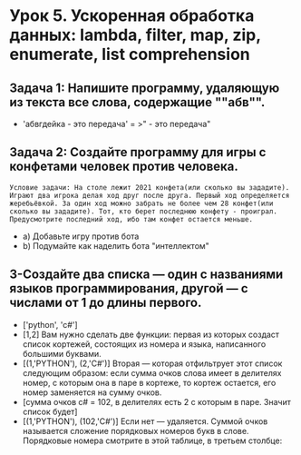 # Урок 5. Ускоренная обработка данных: lambda, filter, map, zip, enumerate, list comprehension

## Задача 1: Напишите программу, удаляющую из текста все слова, содержащие ""абв"".
* 'абвгдейка - это передача' = >" - это передача"

## Задача 2:  Создайте программу для игры с конфетами человек против человека.
    Условие задачи: На столе лежит 2021 конфета(или сколько вы зададите). Играют два игрока делая ход друг после друга. Первый ход определяется жеребьёвкой. За один ход можно забрать не более чем 28 конфет(или сколько вы зададите). Тот, кто берет последнюю конфету - проиграл.
    Предусмотрите последний ход, ибо там конфет остается меньше.

* a) Добавьте игру против бота
* b) Подумайте как наделить бота "интеллектом"

## 3-Создайте два списка — один с названиями языков программирования, другой — с числами от 1 до длины первого.
* ['python', 'c#']
* [1,2]
    Вам нужно сделать две функции: первая из которых создаст список кортежей, состоящих из номера и языка, написанного большими буквами.
* [(1,'PYTHON'), (2,'C#')]
    Вторая — которая отфильтрует этот список следующим образом: если сумма очков слова имеет в делителях номер, с которым она в паре в кортеже, то кортеж остается, его номер заменяется на сумму очков.
* [сумма очков c# = 102, в делителях есть 2 с которым в паре. Значит список будет]
* [(1,'PYTHON'), (102,'C#')]
    Если нет — удаляется. Суммой очков называется сложение порядковых номеров букв в слове. Порядковые номера смотрите в этой таблице, в третьем столбце: 